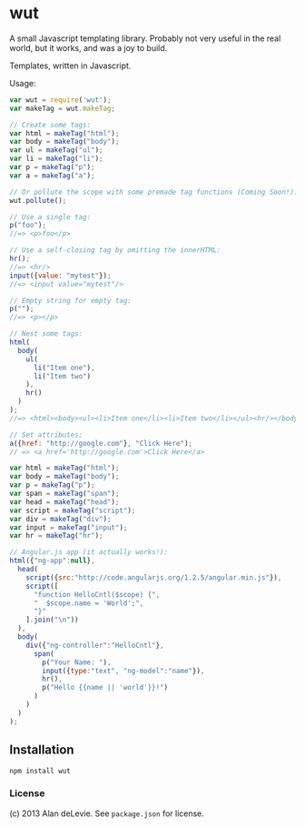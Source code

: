 # wut

A small Javascript templating library.
Probably not very useful in the real world, but it works, and was a joy to build.

Templates, written in Javascript.

Usage:

```javascript
var wut = require('wut');
var makeTag = wut.makeTag;

// Create some tags:
var html = makeTag("html");
var body = makeTag("body");
var ul = makeTag("ul");
var li = makeTag("li");
var p = makeTag("p");
var a = makeTag("a");

// Or pollute the scope with some premade tag functions (Coming Soon!):
wut.pollute();

// Use a single tag:
p("foo"); 
//=> <p>foo</p>

// Use a self-closing tag by omitting the innerHTML:
hr();
//=> <hr/>
input({value: "mytest"});
//=> <input value="mytest"/>

// Empty string for empty tag:
p("");
//=> <p></p>

// Nest some tags:
html(
  body(
    ul(
      li("Item one"),
      li("Item two")
    ),
    hr()
  )
);
//=> <html><body><ul><li>Item one</li><li>Item two</li></ul><hr/></body></html> 

// Set attributes:
a({href: "http://google.com"}, "Click Here");
// => <a href='http://google.com'>Click Here</a>

var html = makeTag("html");
var body = makeTag("body");
var p = makeTag("p");
var span = makeTag("span");
var head = makeTag("head");
var script = makeTag("script");
var div = makeTag("div");
var input = makeTag("input");
var hr = makeTag("hr");

// Angular.js app (it actually works!):
html({"ng-app":null},
  head(
    script({src:"http://code.angularjs.org/1.2.5/angular.min.js"}),
    script([
      "function HelloCntl($scope) {",
      "  $scope.name = 'World';",
      "}"
    ].join("\n"))
  ),
  body(
    div({"ng-controller":"HelloCntl"},
      span(
        p("Your Name: "),
        input({type:"text", "ng-model":"name"}),
        hr(),
        p("Hello {{name || 'world'}}!")
      )
    )
  )
);
```

## Installation

`npm install wut`

### License

(c) 2013 Alan deLevie. See `package.json` for license.
